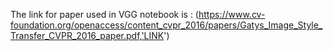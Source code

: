 The link for paper used in VGG notebook is : (https://www.cv-foundation.org/openaccess/content_cvpr_2016/papers/Gatys_Image_Style_Transfer_CVPR_2016_paper.pdf,'LINK')